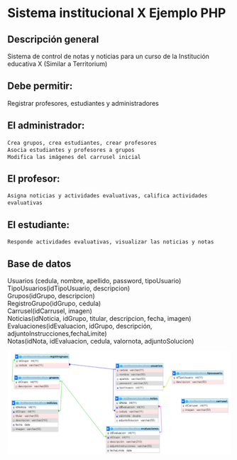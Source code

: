 # Sistema institucional X Ejemplo PHP

## Descripción general
Sistema de control de notas y noticias para un curso de la Institución educativa X (Similar a Territorium)
## Debe permitir: 
Registrar profesores, estudiantes y administradores
## El administrador: 
	Crea grupos, crea estudiantes, crear profesores
	Asocia estudiantes y profesores a grupos
	Modifica las imágenes del carrusel inicial
## El profesor:
	Asigna noticias y actividades evaluativas, califica actividades evaluativas
## El estudiante:
	Responde actividades evaluativas, visualizar las noticias y notas

## Base de datos
Usuarios (cedula, nombre, apellido, password, tipoUsuario)\
TipoUsuarios(idTipoUsuario, descripcion)\
Grupos(idGrupo, descripcion) \
RegistroGrupo(idGrupo, cedula)\
Carrusel(idCarrusel, imagen)\
Noticias(idNoticia, idGrupo, titular, descripcion, fecha, imagen)\
Evaluaciones(idEvaluacion, idGrupo, descripción, adjuntoInstrucciones,fechaLimite)\
Notas(idNota, idEvaluacion, cedula, valornota, adjuntoSolucion)

![Base de datos](https://raw.githubusercontent.com/dwn84/sistemaEjemploPHP/main/sistemaX/BaseDeDatos.png)





	
